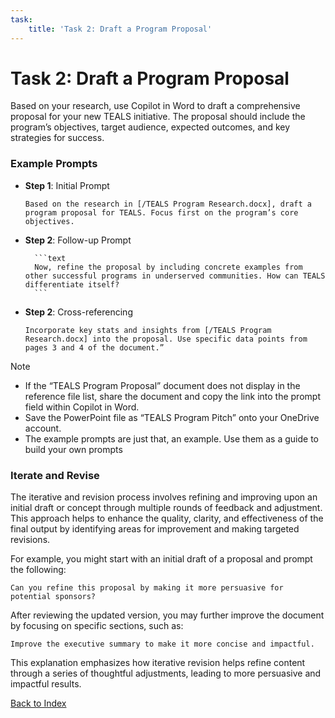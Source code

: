 ```yaml
---
task:
    title: 'Task 2: Draft a Program Proposal'
---
```


# Task 2: Draft a Program Proposal

Based on your research, use Copilot in Word to draft a comprehensive proposal for your new TEALS initiative. The proposal should include the program’s objectives, target audience, expected outcomes, and key strategies for success.

### Example Prompts

- **Step 1**: Initial Prompt

    ```text
    Based on the research in [/TEALS Program Research.docx], draft a program proposal for TEALS. Focus first on the program’s core objectives.
    ```

- **Step 2**: Follow-up Prompt

        ```text
        Now, refine the proposal by including concrete examples from other successful programs in underserved communities. How can TEALS differentiate itself?
        ```

- **Step 2**: Cross-referencing

    ```text
    Incorporate key stats and insights from [/TEALS Program Research.docx] into the proposal. Use specific data points from pages 3 and 4 of the document.”
    ```

> [!NOTE] 
> - If the “TEALS Program Proposal” document does not display in the reference file list, share the document and copy the link into the prompt field within Copilot in Word.
> - Save the PowerPoint file as “TEALS Program Pitch” onto your OneDrive account.
> - The example prompts are just that, an example. Use them as a guide to build your own prompts


### Iterate and Revise

The iterative and revision process involves refining and improving upon an initial draft or concept through multiple rounds of feedback and adjustment. This approach helps to enhance the quality, clarity, and effectiveness of the final output by identifying areas for improvement and making targeted revisions.

For example, you might start with an initial draft of a proposal and prompt the following:

```text
Can you refine this proposal by making it more persuasive for potential sponsors?
```
After reviewing the updated version, you may further improve the document by focusing on specific sections, such as:

```text
Improve the executive summary to make it more concise and impactful.
```

This explanation emphasizes how iterative revision helps refine content through a series of thoughtful adjustments, leading to more persuasive and impactful results.

[Back to Index](https://maquinl.github.io/CELA-Academy-Microsoft-Copilot-Experience/)

